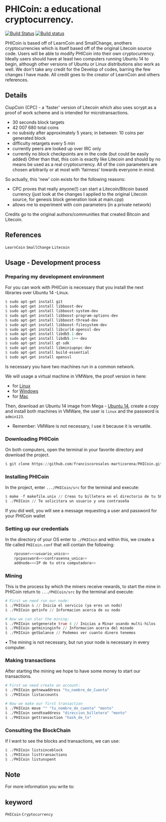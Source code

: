 # PHICoin: a educational cryptocurrency.

[![Build Status](https://travis-ci.org/ChrisRackauckas/ExamplePackage.jl.svg?branch=master)](https://travis-ci.org/ChrisRackauckas/ExamplePackage.jl)
[![Build status](https://ci.appveyor.com/api/projects/status/9iuvdt0j0mw6au0k?svg=true)](https://ci.appveyor.com/project/ChrisRackauckas/examplepackage-jl)

PHICoin is based off of LearnCoin and SmallChange, anothers cryptocurrencies which is itself based off of the original Litecoin source code. Users will be able to modify PHICoin into their own cryptocurrency. Ideally users should have at least two computers running Ubuntu 14 to begin, although other versions of Ubuntu or Linux distributions also work as well.
We don't take any credit for the Develop of codes, barring the few changes I have made. All credit goes to the creator of LearnCoin and others references.

## Details
CiupCoin (CPC) - a 'faster' version of Litecoin which also uses scrypt
as a proof of work scheme and is intended for microtransactions.
 - 30 seconds block targets
 - 42 007 680 total coins
 - no subsidy after approximately 5 years;
    in between: 10 coins per generated block
 - difficulty retargets every 5 min
 - currently peers are looked up over IRC only
 - currently no block checkpoints are in the code (but could be easily
   added)
Other than that, this coin is exactly like Litecoin and should by no
means be used as a real cryptocurrency. All of the coin parameters
are chosen arbitrarily or at most with 'fairness' towards everyone in mind.

So actually, this 'new' coin exists for the following reasons:
 - CPC proves that really anyone(!) can start a Litecoin/Bitcoin based currency
    (just look at the changes I applied to the original Litecoin source,
     for genesis block generation look at main.cpp)
 - allows me to experiment with coin parameters (in a private network)

Credits go to the original authors/communities that created Bitcoin and Litecoin.

## References
`LearnCoin`
`SmallChange`
`Litecoin`

## Usage - Development process

### Preparing my development environment

For you can work with PHICoin is necessary that you install the next libraries over Ubuntu 14 -Linux.

```julia
$ sudo apt-get install git
$ sudo apt-get install libboost-dev
$ sudo apt-get install libboost-system-dev
$ sudo apt-get install libboost-program-options-dev
$ sudo apt-get install libboost-thread-dev
$ sudo apt-get install libboost-filesystem-dev
$ sudo apt-get install libcurl4-openssl-dev
$ sudo apt-get install libdb5.1-dev
$ sudo apt-get install libdb5.1++-dev
$ sudo apt-get install qt-sdk
$ sudo apt-get install libminiupnpc-dev
$ sudo apt-get install build-essential
$ sudo apt-get install openssl
```

Is necessary you have two machines run in a common network.

We will usage a virtual machine in VMWare, the proof version in here:
- for [Linux][Linux]
- for [Windows][Windows]
- for [Mac][Mac]

Then, download an Ubuntu 14 image from Mega - [Ubuntu 14][Ubuntu 14], create a copy and install both machines in VMWare, the user is `linux` and the password is `admin123`.
* Remember: VMWare is not necessary, I use it because it is versatile.


### Downloading PHICoin
On both computers, open the terminal in your favorite directory and download the project.
```julia
$ git clone https://github.com/franciscorosales-marticorena/PHICoin.git
```

### Installing PHICoin
In the project, enter `.../PHICoin/src` for the terminal and execute:
```julia
$ make -f makefile.unix	// Creas tu billetera en el directorio de tu SO
$ ./PHICoin	// Te solicitara un usuario y una contraseña
```
If you did well, you will see a message requesting a user and password for your PHICoin wallet

### Setting up our credentials
In the directory of your OS enter to `./PHICoin` and within this, we create a file called `PHICoin.conf` that will contain the following:
```julia
	rpcuser=<<usuario_unico>>
	rpcpassword=<<contrasenna_unica>>
	addnode=<<IP de tu otra computadora>>
```

### Mining
This is the process by which the miners receive rewards, to start the mine in PHICoin return to `.../PHICoin/src` by the terminal and execute:
```julia
# First we need run our node:
$ ./PHICoin & // Inicia el servicio (ya eres un nodo)
$ ./PHICoin getinfo // Informacion acerca de su nodo

# Now we can star the mining:
$ ./PHICoin setgenerate true 4 // Inicias a Minar usando multi-hilos
$ ./PHICoin getmininginfo // Informacion acerca del minado
$ ./PHICoin getbalance // Podemos ver cuanto dinero tenemos
```
•	The mining is not necessary, but run your node is necessary in every computer.

### Making transactions
After starting the mining we hope to have some money to start our transactions.
```julia
# First we need create an account:
$ ./PHICoin getnewaddress "tu_nombre_de_Cuenta"
$ ./PHICoin listaccounts

# Now we make our first transaction
$ ./PHICoin move "" "tu_nombre_de_cuenta" "monto"
$ ./PHICoin sendtoaddress "direccion_billetera" "monto"
$ ./PHICoin gettransaction "hash_de_tx"
```
### Consulting the BlockChain
If I want to see the blocks and transactions, we can use:
```julia
$ ./PHICoin listsinceblock
$ ./PHICoin listtransactions
$ ./PHICoin listunspent
```

## Note
For more information you write to: 

## keyword
`PHICoin`
`Cryptocurrency`


[Linux]:https://www.vmware.com/products/workstation-for-linux.html
[Windows]:https://www.vmware.com/products/workstation.html
[Mac]:https://www.vmware.com/products/fusion.html
[Ubuntu 14]:https://mega.nz/#!0TBUyaLD!3g65KW6DkIsS15vuWchMEaTT2Xomg_RstXZbSDjQKK4
